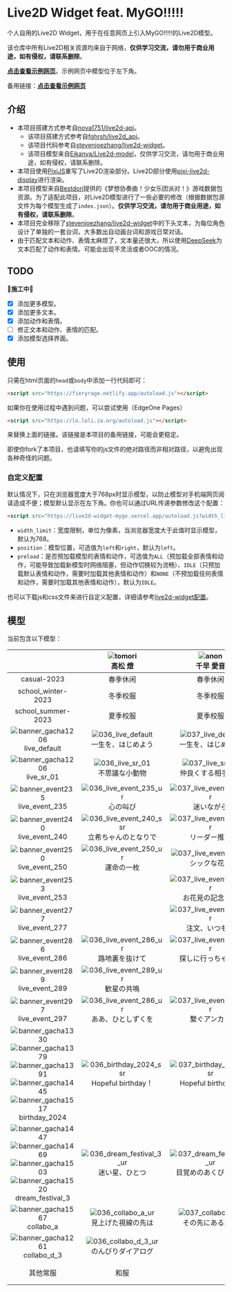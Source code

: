 # Live2D Widget feat. MyGO!!!!!

个人自用的Live2D Widget，用于在任意网页上引入MyGO!!!!!的Live2D模型。

该仓库中所有Live2D相关资源均来自于网络，**仅供学习交流，请勿用于商业用途，如有侵权，请联系删除**。

[**点击查看示例网页**](https://live2d-widget-mygo.vercel.app/)。示例网页中模型位于左下角。

备用链接：[**点击查看示例网页**](https://live2d-widget-mygo.panxuc.com/)

## 介绍

- 本项目搭建方式参考自[nova1751/live2d-api](https://github.com/nova1751/live2d-api)。
  - 该项目搭建方式参考自[fghrsh/live2d_api](https://github.com/fghrsh/live2d_api)。
  - 该项目代码参考自[stevenjoezhang/live2d-widget](https://github.com/stevenjoezhang/live2d-widget)。
  - 该项目模型来自[Eikanya/Live2d-model](https://github.com/Eikanya/Live2d-model)，仅供学习交流，请勿用于商业用途，如有侵权，请联系删除。
- 本项目使用[PixiJS](https://github.com/pixijs/pixijs)重写了Live2D渲染部分。Live2D部分使用[pixi-live2d-display](https://github.com/guansss/pixi-live2d-display)进行渲染。
- 本项目模型来自[Bestdori](https://bestdori.com/)提供的《梦想协奏曲！少女乐团派对！》游戏数据包资源。为了适配此项目，对Live2D模型进行了一些必要的修改（根据数据包源文件为每个模型生成了`index.json`）。**仅供学习交流，请勿用于商业用途，如有侵权，请联系删除**。
- 本项目完全移除了[stevenjoezhang/live2d-widget](https://github.com/stevenjoezhang/live2d-widget)中的下头文本，为每位角色设计了单独的一套台词，大多数出自动画台词和游戏日常对话。
- 由于匹配文本和动作、表情太麻烦了，文本量还很大，所以使用[DeepSeek](https://chat.deepseek.com/)为文本匹配了动作和表情。可能会出现不灵活或者OOC的情况。

## TODO

**🚧施工中🚧**

- [x] 添加更多模型。
- [x] 添加更多文本。
- [x] 添加动作和表情。
- [ ] 修正文本和动作、表情的匹配。
- [x] 添加模型选择界面。

## 使用

只需在html页面的`head`或`body`中添加一行代码即可：

```html
<script src="https://fieryrage.netlify.app/autoload.js"></script>
```

如果你在使用过程中遇到问题，可以尝试使用（EdgeOne Pages）
```html
<script src="https://lo.loli.za.org/autoload.js"></script>
```
来替换上面的链接。该链接是本项目的备用链接，可能会更稳定。

即使你fork了本项目，也请填写你的js文件的绝对路径而非相对路径，以避免出现各种奇怪的问题。

### 自定义配置

默认情况下，只在浏览器宽度大于768px时显示模型，以防止模型对手机端网页阅读造成不便；模型默认显示在左下角。你也可以通过URL传递参数修改这个配置：

```html
<script src="https://live2d-widget-mygo.vercel.app/autoload.js?width_limit=0&position=right&preload=ALL"></script>
```

- `width_limit`：宽度限制，单位为像素，当浏览器宽度大于此值时显示模型，默认为768。
- `position`：模型位置，可选值为`left`和`right`，默认为`left`。
- `preload`：是否预加载模型的表情和动作，可选值为`ALL`（预加载全部表情和动作，可能导致加载新模型时网络阻塞，但动作切换较为流畅）、`IDLE`（只预加载默认表情和动作，需要时加载其他表情和动作）和`NONE`（不预加载任何表情和动作，需要时加载其他表情和动作），默认为`IDLE`。

也可以下载js和css文件来进行自定义配置，详细请参考[live2d-widget配置](https://github.com/stevenjoezhang/live2d-widget#%E9%85%8D%E7%BD%AE-configuration)。

## 模型

当前包含以下模型：

<table style="text-align: center;">
  <colgroup>
    <col style="width: auto;">
    <col style="width: 20%;">
    <col style="width: 20%;">
    <col style="width: 20%;">
    <col style="width: 20%;">
    <col style="width: 20%;">
  </colgroup>
  <thead>
    <tr>
      <th></th>
      <th><img src="./public/assets/chara_icon_36.png" alt="tomori"><br><span lang="ja">高松 燈</span></th>
      <th><img src="./public/assets/chara_icon_37.png" alt="anon"><br><span lang="ja">千早 愛音</span></th>
      <th><img src="./public/assets/chara_icon_38.png" alt="rana"><br><span lang="ja">要 楽奈</span></th>
      <th><img src="./public/assets/chara_icon_39.png" alt="soyo"><br><span lang="ja">長崎 そよ</span></th>
      <th><img src="./public/assets/chara_icon_40.png" alt="taki"><br><span lang="ja">椎名 立希</span></th>
    </tr>
  </thead>
  <tbody>
    <tr>
      <td>casual-2023</td>
      <td>春季休闲</td>
      <td>春季休闲</td>
      <td>春季休闲</td>
      <td>春季休闲</td>
      <td>春季休闲</td>
    </tr>
    <tr>
      <td>school_winter-2023</td>
      <td>冬季校服</td>
      <td>冬季校服</td>
      <td>冬季校服</td>
      <td>冬季校服</td>
      <td>冬季校服</td>
    </tr>
    <tr>
      <td>school_summer-2023</td>
      <td>夏季校服</td>
      <td>夏季校服</td>
      <td>夏季校服</td>
      <td>夏季校服</td>
      <td>夏季校服</td>
    </tr>
    <tr>
      <td><img src="./public/assets/banner_gacha1206.png" alt="banner_gacha1206"><br>live_default</td>
      <td><img src="./public/assets/036_live_default.png" alt="036_live_default"><br><span lang="ja">一生を、はじめよう</span></td>
      <td><img src="./public/assets/037_live_default.png" alt="037_live_default"><br><span lang="ja">一生を、はじめよう</span></td>
      <td><img src="./public/assets/038_live_default.png" alt="038_live_default"><br><span lang="ja">一生を、はじめよう</span></td>
      <td><img src="./public/assets/039_live_default.png" alt="039_live_default"><br><span lang="ja">一生を、はじめよう</span></td>
      <td><img src="./public/assets/040_live_default.png" alt="040_live_default"><br><span lang="ja">一生を、はじめよう</span></td>
    </tr>
    <tr>
      <td><img src="./public/assets/banner_gacha1206.png" alt="banner_gacha1206"><br>live_sr_01</td>
      <td><img src="./public/assets/036_live_sr_01.png" alt="036_live_sr_01"><br><span lang="ja">不思議な小動物</span></td>
      <td><img src="./public/assets/037_live_sr_01.png" alt="037_live_sr_01"><br><span lang="ja">仲良くする相手は…</span></td>
      <td><img src="./public/assets/038_live_sr_01.png" alt="038_live_sr_01"><br><span lang="ja">爪弾く猫</span></td>
      <td><img src="./public/assets/039_live_sr_01.png" alt="039_live_sr_01"><br><span lang="ja">調停者は心静かに</span></td>
      <td><img src="./public/assets/040_live_sr_01.png" alt="040_live_sr_01"><br><span lang="ja">守るのは、過去</span></td>
    </tr>
    <tr>
      <td><img src="./public/assets/banner_event235.png" alt="banner_event235"><br>live_event_235</td>
      <td><img src="./public/assets/036_live_event_235_ur.png" alt="036_live_event_235_ur"><br><span lang="ja">心の叫び</span></td>
      <td><img src="./public/assets/037_live_event_235_ur.png" alt="037_live_event_235_ur"><br><span lang="ja">迷いながら</span></td>
      <td><img src="./public/assets/038_live_event_235_sr.png" alt="038_live_event_235_sr"><br><span lang="ja">気の向くままに</span></td>
      <td><img src="./public/assets/039_live_event_235_ur.png" alt="039_live_event_235_ur"><br><span lang="ja">終わらせてあげる</span></td>
      <td><img src="./public/assets/040_live_event_235_sr.png" alt="040_live_event_235_sr"><br><span lang="ja">理想に届かない</span></td>
    </tr>
    <tr>
      <td><img src="./public/assets/banner_event240.png" alt="banner_event240"><br>live_event_240</td>
      <td><img src="./public/assets/036_live_event_240_ssr.png" alt="036_live_event_240_ssr"><br><span lang="ja">立希ちゃんのとなりで</span></td>
      <td><img src="./public/assets/037_live_event_240_sr.png" alt="037_live_event_240_sr"><br><span lang="ja">リーダー推薦</span></td>
      <td><img src="./public/assets/038_live_event_240_ur.png" alt="038_live_event_240_ur"><br><span lang="ja">コインパーキングの猫</span></td>
      <td><img src="./public/assets/039_live_event_240_r.png" alt="039_live_event_240_r"><br><span lang="ja">肩の力を抜いて</span></td>
      <td><img src="./public/assets/040_live_event_240_ur.png" alt="040_live_event_240_ur"><br><span lang="ja">私と、取引しよう</span></td>
    </tr>
    <tr>
      <td><img src="./public/assets/banner_event250.png" alt="banner_event250"><br>live_event_250</td>
      <td><img src="./public/assets/036_live_event_250_ur.png" alt="036_live_event_250_ur"><br><span lang="ja">運命の一枚</span></td>
      <td><img src="./public/assets/037_live_event_250_r.png" alt="037_live_event_250_r"><br><span lang="ja">シックな花と</span></td>
      <td><img src="./public/assets/038_live_event_250_sr.png" alt="038_live_event_250_sr"><br><span lang="ja">ひま。</span></td>
      <td><img src="./public/assets/039_live_event_250_ur.png" alt="039_live_event_250_ur"><br><span lang="ja">雨はずっと</span></td>
      <td><img src="./public/assets/040_live_event_250_ssr.png" alt="040_live_event_250_ssr"><br><span lang="ja">買い出しよりも</span></td>
    </tr>
    <tr>
      <td><img src="./public/assets/banner_event253.png" alt="banner_event253"><br>live_event_253</td>
      <td></td>
      <td><img src="./public/assets/037_live_event_253_ur.png" alt="037_live_event_253_ur"><br><span lang="ja">お花見の記念に！</span></td>
      <td></td>
      <td></td>
      <td></td>
    </tr>
    <tr>
      <td><img src="./public/assets/banner_event277.png" alt="banner_event277"><br>live_event_277</td>
      <td></td>
      <td><img src="./public/assets/037_live_event_277_sr.png" alt="037_live_event_277_sr"><br><span lang="ja">注文、いつもの</span></td>
      <td></td>
      <td></td>
      <td><img src="./public/assets/040_live_event_277_ur.png" alt="040_live_event_277_ur"><br><span lang="ja">お待たせいたしました</span></td>
    </tr>
    <tr>
      <td><img src="./public/assets/banner_event286.png" alt="banner_event286"><br>live_event_286</td>
      <td><img src="./public/assets/036_live_event_286_ur.png" alt="036_live_event_286_ur"><br><span lang="ja">路地裏を抜けて</span></td>
      <td><img src="./public/assets/037_live_event_286_sr.png" alt="037_live_event_286_sr"><br><span lang="ja">探しに行っちゃう？</span></td>
      <td><img src="./public/assets/038_live_event_286_ur.png" alt="038_live_event_286_ur"><br><span lang="ja">あの日の縁側</span></td>
      <td><img src="./public/assets/039_live_event_286_ssr.png" alt="039_live_event_286_ssr"><br><span lang="ja">こちらはこちらで</span></td>
      <td><img src="./public/assets/040_live_event_286_r.png" alt="040_live_event_286_r"><br><span lang="ja">凛と立つ</span></td>
    </tr>
    <tr>
      <td><img src="./public/assets/banner_event289.png" alt="banner_event289"><br>live_event_289</td>
      <td><img src="./public/assets/036_live_event_289_ur.png" alt="036_live_event_289_ur"><br><span lang="ja">歓星の共鳴</span></td>
      <td></td>
      <td></td>
      <td><img src="./public/assets/039_live_event_289_ur.png" alt="039_live_event_289_ur"><br><span lang="ja">幕開け前のひととき</span></td>
      <td></td>
    </tr>
    <tr>
      <td><img src="./public/assets/banner_event297.png" alt="banner_event297"><br>live_event_297</td>
      <td><img src="./public/assets/036_live_event_297_ur.png" alt="036_live_event_286_ur"><br><span lang="ja">ああ、ひとしずくを</span></td>
      <td><img src="./public/assets/037_live_event_297_sr.png" alt="037_live_event_286_sr"><br><span lang="ja">繋ぐアンカー</span></td>
      <td><img src="./public/assets/038_live_event_297_sr.png" alt="038_live_event_286_ur"><br><span lang="ja">猫は今日とて</span></td>
      <td><img src="./public/assets/039_live_event_297_ur.png" alt="039_live_event_286_ssr"><br><span lang="ja">ただ眩しくて</span></td>
      <td><img src="./public/assets/040_live_event_297_ur.png" alt="040_live_event_286_r"><br><span lang="ja">まさかの関係</span></td>
    </tr>
    <tr>
      <td><img src="./public/assets/banner_gacha1330.png" alt="banner_gacha1330"><img src="./public/assets/banner_gacha1379.png" alt="banner_gacha1379"><img src="./public/assets/banner_gacha1391.png" alt="banner_gacha1391"><img src="./public/assets/banner_gacha1445.png" alt="banner_gacha1445"><img src="./public/assets/banner_gacha1517.png" alt="banner_gacha1517"><br>birthday_2024</td>
      <td><img src="./public/assets/036_birthday_2024_ssr.png" alt="036_birthday_2024_ssr"><br><span lang="ja">Hopeful birthday！</span></td>
      <td><img src="./public/assets/037_birthday_2024_ssr.png" alt="037_birthday_2024_ssr"><br><span lang="ja">Hopeful birthday！</span></td>
      <td><img src="./public/assets/038_birthday_2024_ssr.png" alt="038_birthday_2024_ssr"><br><span lang="ja">Hopeful birthday！</span></td>
      <td><img src="./public/assets/039_birthday_2024_ssr.png" alt="039_birthday_2024_ssr"><br><span lang="ja">Hopeful birthday！</span></td>
      <td><img src="./public/assets/040_birthday_2024_ssr.png" alt="040_birthday_2024_ssr"><br><span lang="ja">Hopeful birthday！</span></td>
    </tr>
    <tr>
      <td><img src="./public/assets/banner_gacha1447.png" alt="banner_gacha1447"><img src="./public/assets/banner_gacha1469.png" alt="banner_gacha1469"><img src="./public/assets/banner_gacha1503.png" alt="banner_gacha1503"><img src="./public/assets/banner_gacha1520.png" alt="banner_gacha1520"><br>dream_festival_3</td>
      <td><img src="./public/assets/036_dream_festival_3_ur.png" alt="036_dream_festival_3_ur"><br><span lang="ja">迷い星、ひとつ</span></td>
      <td><img src="./public/assets/037_dream_festival_3_ur.png" alt="037_dream_festival_3_ur"><br><span lang="ja">目覚めのあくびタイム</span></td>
      <td><img src="./public/assets/038_dream_festival_3_ur.png" alt="038_dream_festival_3_ur"><br><span lang="ja">帰り道、雪舞う中で</span></td>
      <td><img src="./public/assets/039_dream_festival_3_ur.png" alt="039_dream_festival_3_ur"><br><span lang="ja">この繋がりの名前は</span></td>
      <td><img src="./public/assets/040_dream_festival_3_ur.png" alt="040_dream_festival_3_ur"><br><span lang="ja">カウンター越しの君</span></td>
    </tr>
    <tr>
      <td><img src="./public/assets/banner_gacha1567.png" alt="banner_gacha1567"><br>collabo_a</td>
      <td><img src="./public/assets/036_collabo_a_ur.png" alt="036_collabo_a_ur"><br><span lang="ja">見上げた視線の先は</span></td>
      <td><img src="./public/assets/037_collabo_a_ur.png" alt="037_collabo_a_ur"><br><span lang="ja">その先にある輝き</span></td>
      <td><img src="./public/assets/038_collabo_a_ur.png" alt="038_collabo_a_ur"><br><span lang="ja">今、この先</span></td>
      <td><img src="./public/assets/039_collabo_a_ur.png" alt="039_collabo_a_ur"><br><span lang="ja">時の流れの先に</span></td>
      <td><img src="./public/assets/040_collabo_a_ur.png" alt="040_collabo_a_ur"><br><span lang="ja">進む先にある答え</span></td>
    </tr>
    <tr>
      <td><img src="./public/assets/banner_gacha1261.png" alt="banner_gacha1261"><br>collabo_d_3</td>
      <td><img src="./public/assets/036_collabo_d_3_ur.png" alt="036_collabo_d_3_ur"><br><span lang="ja">のんびりダイアログ</span></td>
      <td></td>
      <td></td>
      <td></td>
      <td></td>
    </tr>
    <tr>
      <td>其他常服</td>
      <td>和服</td>
      <td></td>
      <td></td>
      <td></td>
      <td>RiNG制服、羽泽咖啡店制服</td>
    </tr>
  </tbody>
</table>
